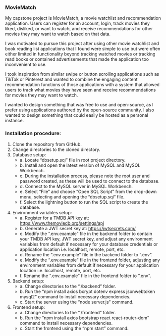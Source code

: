 ### MovieMatch

My capstone project is MovieMatch, a movie watchlist and recommendation application. Users can register for an account, login, track movies they liked, disliked, or want to watch, and receive recommendations for other movies they may want to watch based on that data.

I was motivated to pursue this project after using other movie watchlist and book reading list applications that I found were simple to use but were often either limited in functionality beyond tracking watched movies or tracking read books or contained advertisements that made the application too inconvenient to use.

I took inspiration from similar swipe or button scrolling applications such as TikTok or Pinterest and wanted to combine the engaging content recommendation functions of those applications with a system that allowed users to track what movies they have seen and receive recommendations for movies they may want to watch.

I wanted to design something that was free to use and open-source, as I prefer using applications authored by the open-source community. I also wanted to design something that could easily be hosted as a personal instance.

### Installation procedure:

1. Clone the repository from GitHub.  
2. Change directories to the cloned directory.  
3. Database setup:  
    - a. Locate “dbsetup.sql” file in root project directory.  
    - b. Install and open the latest version of MySQL and MySQL Workbench.  
    - c. During the installation process, please note the root user and password created, as these will be used to connect to the database.  
    - d. Connect to the MySQL server in MySQL Workbench.  
    - e. Select “File” and choose “Open SQL Script” from the drop-down menu, selecting and opening the “dbsetup.sql” file.  
    - f. Select the lightning button to run the SQL script to create the database.  
4. Environment variables setup:  
    - a. Register for a TMDB API key at: https://www.themoviedb.org/settings/api  
    - b. Generate a JWT secret key at: https://jwtsecrets.com/  
    - c. Modify the “.env.example” file in the backend folder to contain your TMDB API key, JWT secret key, and adjust any environment variables from default if necessary for your database credentials or application location i.e. localhost, remote, port, etc.  
    - d. Rename the “.env.example” file in the backend folder to “.env”.  
    - e. Modify the “.env.example” file in the frontend folder, adjusting any environment variables from default if necessary for your application location i.e. localhost, remote, port, etc.  
    - f. Rename the “.env.example” file in the frontend folder to “.env”.  
5. Backend setup:  
    - a. Change directories to the “./backend” folder.  
    - b. Run the “npm install axios bcrypt dotenv express jsonwebtoken mysql2” command to install necessary dependencies.  
    - c. Start the server using the “node server.js” command.  
6. Frontend setup:  
    - a. Change directories to the “./frontend” folder.  
    - b. Run the “npm install axios bootstrap react react-router-dom” command to install necessary dependencies.  
    - c. Start the frontend using the “npm start” command.
